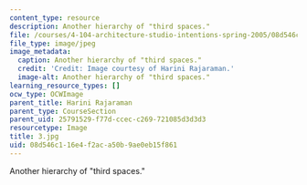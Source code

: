 ```yaml
---
content_type: resource
description: Another hierarchy of "third spaces."
file: /courses/4-104-architecture-studio-intentions-spring-2005/08d546c116e4f2aca50b9ae0eb15f861_3.jpg
file_type: image/jpeg
image_metadata:
  caption: Another hierarchy of "third spaces."
  credit: 'Credit: Image courtesy of Harini Rajaraman.'
  image-alt: Another hierarchy of "third spaces."
learning_resource_types: []
ocw_type: OCWImage
parent_title: Harini Rajaraman
parent_type: CourseSection
parent_uid: 25791529-f77d-ccec-c269-721085d3d3d3
resourcetype: Image
title: 3.jpg
uid: 08d546c1-16e4-f2ac-a50b-9ae0eb15f861
---
```

Another hierarchy of "third spaces."

